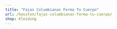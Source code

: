 ```yaml
---
title: "Fajas Columbianas Forma Tu Cuerpo"
url: /houston/fajas-columbianas-forma-tu-cuerpo/
shop: Kleidung
---
```

